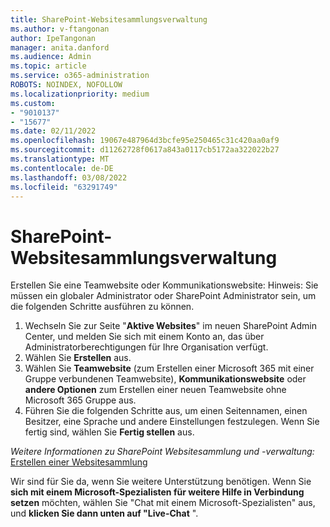 ```yaml
---
title: SharePoint-Websitesammlungsverwaltung
ms.author: v-ftangonan
author: IpeTangonan
manager: anita.danford
ms.audience: Admin
ms.topic: article
ms.service: o365-administration
ROBOTS: NOINDEX, NOFOLLOW
ms.localizationpriority: medium
ms.custom:
- "9010137"
- "15677"
ms.date: 02/11/2022
ms.openlocfilehash: 19067e487964d3bcfe95e250465c31c420aa0af9
ms.sourcegitcommit: d11262728f0617a843a0117cb5172aa322022b27
ms.translationtype: MT
ms.contentlocale: de-DE
ms.lasthandoff: 03/08/2022
ms.locfileid: "63291749"
---
```

# <a name="sharepoint-site-collection-management"></a>SharePoint-Websitesammlungsverwaltung

Erstellen Sie eine Teamwebsite oder Kommunikationswebsite: Hinweis: Sie müssen ein globaler Administrator oder SharePoint Administrator sein, um die folgenden Schritte ausführen zu können.

1. Wechseln Sie zur Seite "**Aktive Websites**" im neuen SharePoint Admin Center, und melden Sie sich mit einem Konto an, das über Administratorberechtigungen für Ihre Organisation verfügt.
2. Wählen Sie **Erstellen** aus.
3. Wählen Sie **Teamwebsite** (zum Erstellen einer Microsoft 365 mit einer Gruppe verbundenen Teamwebsite), **Kommunikationswebsite** oder **andere Optionen** zum Erstellen einer neuen Teamwebsite ohne Microsoft 365 Gruppe aus.
4. Führen Sie die folgenden Schritte aus, um einen Seitennamen, einen Besitzer, eine Sprache und andere Einstellungen festzulegen. Wenn Sie fertig sind, wählen Sie **Fertig stellen** aus.

*Weitere Informationen zu SharePoint Websitesammlung und -verwaltung:*
[Erstellen einer Websitesammlung](https://docs.microsoft.com/sharepoint/create-site-collection)

Wir sind für Sie da, wenn Sie weitere Unterstützung benötigen. Wenn Sie **sich mit einem Microsoft-Spezialisten für weitere Hilfe in Verbindung setzen** möchten, wählen Sie "Chat mit einem Microsoft-Spezialisten" aus, und **klicken Sie dann unten auf "Live-Chat** ".

